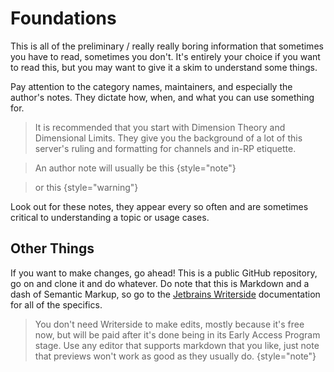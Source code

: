 # Foundations

This is all of the preliminary / really really boring information that sometimes you have to read, sometimes you don't.
It's entirely your choice if you want to read this, but you may want to give it a skim to understand some things.

Pay attention to the category names, maintainers, and especially the author's notes.
They dictate how, when, and what you can use something for.

> It is recommended that you start with Dimension Theory and Dimensional Limits.
They give you the background of a lot of this server's ruling and formatting for channels and in-RP etiquette.

> An author note will usually be this
{style="note"}

> or this
{style="warning"}

Look out for these notes, they appear every so often and are sometimes critical to understanding a topic or usage cases.

## Other Things

If you want to make changes, go ahead!
This is a public GitHub repository, go on and clone it and do whatever.
Do note that this is Markdown and a dash of Semantic Markup, so go to the
[Jetbrains Writerside](https://www.jetbrains.com/help/writerside/discover-writerside.html)
documentation for all of the specifics.

> You don't need Writerside to make edits, mostly because it's free now, but will be paid after it's done being in its Early Access Program stage.
Use any editor that supports markdown that you like, just note that previews won't work as good as they usually do.
{style="note"}